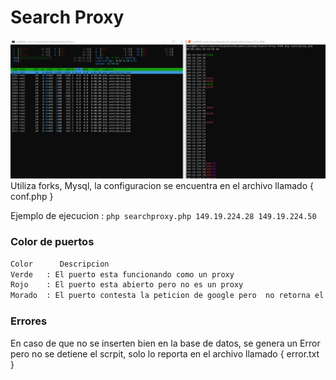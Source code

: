 # Search Proxy

![logo](test.PNG)
Utiliza forks, Mysql, la configuracion se encuentra en el archivo llamado { conf.php }


Ejemplo  de ejecucion :    `php searchproxy.php 149.19.224.28 149.19.224.50`


### Color de puertos
```sh
Color      Descripcion
Verde   : El puerto esta funcionando como un proxy
Rojo	: El puerto esta abierto pero no es un proxy
Morado	: El puerto contesta la peticion de google pero  no retorna el html de google, conclusion no es un proxy que se pueda usar
```

### Errores
En caso de que no se inserten bien en la base de datos, se genera un Error pero no se detiene el scrpit, solo lo reporta en el archivo llamado    { error.txt }
